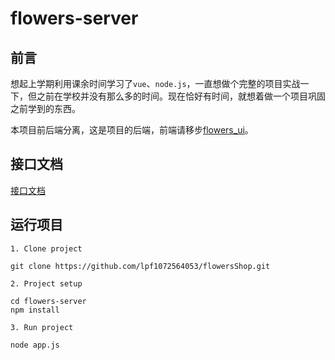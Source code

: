 # flowers-server

## 前言

想起上学期利用课余时间学习了`vue`、`node.js`，一直想做个完整的项目实战一下，但之前在学校并没有那么多的时间。现在恰好有时间，就想着做一个项目巩固之前学到的东西。 

本项目前后端分离，这是项目的后端，前端请移步[flowers_ui](https://github.com/lpf1072564053/flowersShop/tree/master/flowers_ui)。

## 接口文档

[接口文档](https://github.com/lpf1072564053/flowersShop/blob/master/flowers_server/docs/API.md)

## 运行项目
```
1. Clone project

git clone https://github.com/lpf1072564053/flowersShop.git

2. Project setup

cd flowers-server
npm install

3. Run project

node app.js
```
